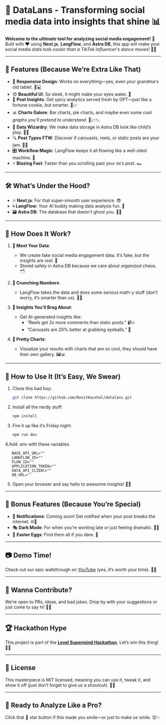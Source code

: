 
# 🎉 DataLans - Transforming social media data into insights that shine 📊

**Welcome to the *ultimate* tool for analyzing social media engagement!** 🚀 Built with ❤️ using **Next.js**, **LangFlow**, and **Astra DB**, this app will make your social media stats look *cooler than a TikTok influencer's dance moves*! 🕺💃

---

## 🌟 Features (Because We’re Extra Like That)

- 🌈 **Responsive Design**: Works on everything—yes, even your grandma's old tablet. 📱💻
- 😍 **Beautiful UI**: So sleek, it might make your eyes water. 🥲
- 🧠 **Post Insights**: Get spicy analytics served fresh by GPT—just like a fortune cookie, but smarter. 🥠📈
- 📊 **Charts Galore**: Bar charts, pie charts, and maybe even some *cool graphs you’ll pretend to understand*. 🥧📈📉
- 💾 **Data Wizardry**: We make data storage in Astra DB look like child’s play. 🧙‍♂️
- 🔍 **Post Types FTW**: Discover if carousels, reels, or static posts are your jam. 🍞🍓
- 🎛️ **Workflow Magic**: LangFlow keeps it all flowing like a well-oiled machine. 🔄
- ⚡ **Blazing Fast**: Faster than you scrolling past your ex’s post. 🏎️

---

## 🛠️ What’s Under the Hood?

- 🔥 **Next.js**: For that super-smooth user experience. 😎
- 🌀 **LangFlow**: Your AI buddy making data analysis fun. 🤖
- 🗃️ **Astra DB**: The database that doesn’t ghost you. 🧑‍💻

---

## 🧐 How Does It Work?

1. **👋 Meet Your Data**:
   - We create fake social media engagement data. It’s fake, but the insights are *real*. 💯
   - Stored safely in Astra DB because we care about *organized chaos*. 🗂️

2. **🧮 Crunching Numbers**:
   - LangFlow takes the data and does some serious math-y stuff (don’t worry, it’s smarter than us). 🧠✨

3. **📜 Insights You’ll Brag About**:
   - Get AI-generated insights like:
     - “Reels get 2x more comments than static posts.” 📹🔥
     - “Carousels are 20% better at grabbing eyeballs.” 👀

4. **🎨 Pretty Charts**:
   - Visualize your results with charts that are so cool, they should have their own gallery. 🖼️📊

---

## 🤯 How to Use It (It’s Easy, We Swear)

1. Clone this bad boy:
   ```bash
   git clone https://github.com/RonitKaushal/datalans.git
   ```
2. Install all the nerdy stuff:
   ```bash
   npm install
   ```
3. Fire it up like it’s Friday night:
   ```bash
   npm run dev
   ```
4.Add .env with these variables
```
   BASE_API_URL=""
   LANGFLOW_ID=""
   FLOW_ID=""
   APPLICATION_TOKEN=""
   DATA_API_CLIENt=""
   DB_URL="'
```


5. Open your browser and say hello to awesome insights! 👋✨

---

## 🥳 Bonus Features (Because You’re Special)

- 🔔 **Notifications**: Coming soon! Get notified when your post breaks the internet. 🌐📣
- 🎭 **Dark Mode**: For when you’re working late or just feeling dramatic. 🌙🖤
- 🌟 **Easter Eggs**: Find them all if you dare. 🐣

---

## 📷 Demo Time! 

Check out our epic walkthrough on [YouTube](#) (yes, it’s worth your time). 🎥✨

---

## 🤝 Wanna Contribute? 

We’re open to PRs, ideas, and bad jokes. Drop by with your suggestions or just come to say hi! 👋🐙

---

## 🏆 Hackathon Hype

This project is part of the **[Level Supermind Hackathon](https://www.findcoder.io/hackathons/SuperMind-Hackathon/67668c927a79c23209528177)**. Let’s win this thing! 🏅🎉

---

## 🔖 License

This masterpiece is MIT licensed, meaning you can use it, tweak it, and show it off (just don’t forget to give us a shoutout). 📜✨

---

## 🚀 Ready to Analyze Like a Pro?

Click that 🌟 star button if this made you smile—or just to make us smile. 😊✨
